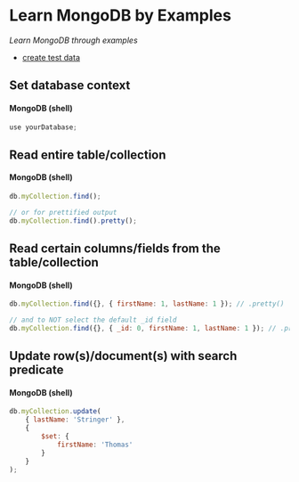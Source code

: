 # Learn MongoDB by Examples

*Learn MongoDB  through examples*

- [create test data](.\test-data\test-data.js)

## Set database context

#### MongoDB (shell)

```javascript
use yourDatabase;
```

## Read entire table/collection

#### MongoDB (shell)

```javascript
db.myCollection.find();

// or for prettified output
db.myCollection.find().pretty();
```

## Read certain columns/fields from the table/collection

#### MongoDB (shell)

```javascript
db.myCollection.find({}, { firstName: 1, lastName: 1 }); // .pretty()

// and to NOT select the default _id field
db.myCollection.find({}, { _id: 0, firstName: 1, lastName: 1 }); // .pretty()
```

## Update row(s)/document(s) with search predicate

#### MongoDB (shell)

```javascript
db.myCollection.update(
    { lastName: 'Stringer' }, 
    { 
        $set: { 
            firstName: 'Thomas' 
        } 
    }
);
```